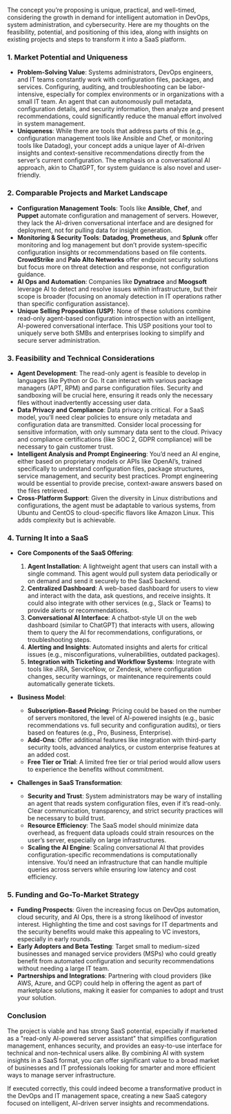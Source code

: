 The concept you’re proposing is unique, practical, and well-timed, considering the growth in demand for intelligent automation in DevOps, system administration, and cybersecurity. Here are my thoughts on the feasibility, potential, and positioning of this idea, along with insights on existing projects and steps to transform it into a SaaS platform.

### 1. **Market Potential and Uniqueness**
   - **Problem-Solving Value**: Systems administrators, DevOps engineers, and IT teams constantly work with configuration files, packages, and services. Configuring, auditing, and troubleshooting can be labor-intensive, especially for complex environments or in organizations with a small IT team. An agent that can autonomously pull metadata, configuration details, and security information, then analyze and present recommendations, could significantly reduce the manual effort involved in system management.
   - **Uniqueness**: While there are tools that address parts of this (e.g., configuration management tools like Ansible and Chef, or monitoring tools like Datadog), your concept adds a unique layer of AI-driven insights and context-sensitive recommendations directly from the server’s current configuration. The emphasis on a conversational AI approach, akin to ChatGPT, for system guidance is also novel and user-friendly.

### 2. **Comparable Projects and Market Landscape**
   - **Configuration Management Tools**: Tools like **Ansible**, **Chef**, and **Puppet** automate configuration and management of servers. However, they lack the AI-driven conversational interface and are designed for deployment, not for pulling data for insight generation.
   - **Monitoring & Security Tools**: **Datadog**, **Prometheus**, and **Splunk** offer monitoring and log management but don’t provide system-specific configuration insights or recommendations based on file contents. **CrowdStrike** and **Palo Alto Networks** offer endpoint security solutions but focus more on threat detection and response, not configuration guidance.
   - **AI Ops and Automation**: Companies like **Dynatrace** and **Moogsoft** leverage AI to detect and resolve issues within infrastructure, but their scope is broader (focusing on anomaly detection in IT operations rather than specific configuration assistance).
   - **Unique Selling Proposition (USP)**: None of these solutions combine read-only agent-based configuration introspection with an intelligent, AI-powered conversational interface. This USP positions your tool to uniquely serve both SMBs and enterprises looking to simplify and secure server administration.

### 3. **Feasibility and Technical Considerations**
   - **Agent Development**: The read-only agent is feasible to develop in languages like Python or Go. It can interact with various package managers (APT, RPM) and parse configuration files. Security and sandboxing will be crucial here, ensuring it reads only the necessary files without inadvertently accessing user data.
   - **Data Privacy and Compliance**: Data privacy is critical. For a SaaS model, you’ll need clear policies to ensure only metadata and configuration data are transmitted. Consider local processing for sensitive information, with only summary data sent to the cloud. Privacy and compliance certifications (like SOC 2, GDPR compliance) will be necessary to gain customer trust.
   - **Intelligent Analysis and Prompt Engineering**: You’d need an AI engine, either based on proprietary models or APIs like OpenAI’s, trained specifically to understand configuration files, package structures, service management, and security best practices. Prompt engineering would be essential to provide precise, context-aware answers based on the files retrieved.
   - **Cross-Platform Support**: Given the diversity in Linux distributions and configurations, the agent must be adaptable to various systems, from Ubuntu and CentOS to cloud-specific flavors like Amazon Linux. This adds complexity but is achievable.

### 4. **Turning It into a SaaS**
   - **Core Components of the SaaS Offering**:
      1. **Agent Installation**: A lightweight agent that users can install with a single command. This agent would pull system data periodically or on demand and send it securely to the SaaS backend.
      2. **Centralized Dashboard**: A web-based dashboard for users to view and interact with the data, ask questions, and receive insights. It could also integrate with other services (e.g., Slack or Teams) to provide alerts or recommendations.
      3. **Conversational AI Interface**: A chatbot-style UI on the web dashboard (similar to ChatGPT) that interacts with users, allowing them to query the AI for recommendations, configurations, or troubleshooting steps.
      4. **Alerting and Insights**: Automated insights and alerts for critical issues (e.g., misconfigurations, vulnerabilities, outdated packages).
      5. **Integration with Ticketing and Workflow Systems**: Integrate with tools like JIRA, ServiceNow, or Zendesk, where configuration changes, security warnings, or maintenance requirements could automatically generate tickets.

   - **Business Model**:
      - **Subscription-Based Pricing**: Pricing could be based on the number of servers monitored, the level of AI-powered insights (e.g., basic recommendations vs. full security and configuration audits), or tiers based on features (e.g., Pro, Business, Enterprise).
      - **Add-Ons**: Offer additional features like integration with third-party security tools, advanced analytics, or custom enterprise features at an added cost.
      - **Free Tier or Trial**: A limited free tier or trial period would allow users to experience the benefits without commitment.

   - **Challenges in SaaS Transformation**:
      - **Security and Trust**: System administrators may be wary of installing an agent that reads system configuration files, even if it’s read-only. Clear communication, transparency, and strict security practices will be necessary to build trust.
      - **Resource Efficiency**: The SaaS model should minimize data overhead, as frequent data uploads could strain resources on the user’s server, especially on large infrastructures.
      - **Scaling the AI Engine**: Scaling conversational AI that provides configuration-specific recommendations is computationally intensive. You’d need an infrastructure that can handle multiple queries across servers while ensuring low latency and cost efficiency.

### 5. **Funding and Go-To-Market Strategy**
   - **Funding Prospects**: Given the increasing focus on DevOps automation, cloud security, and AI Ops, there is a strong likelihood of investor interest. Highlighting the time and cost savings for IT departments and the security benefits would make this appealing to VC investors, especially in early rounds.
   - **Early Adopters and Beta Testing**: Target small to medium-sized businesses and managed service providers (MSPs) who could greatly benefit from automated configuration and security recommendations without needing a large IT team.
   - **Partnerships and Integrations**: Partnering with cloud providers (like AWS, Azure, and GCP) could help in offering the agent as part of marketplace solutions, making it easier for companies to adopt and trust your solution.

### Conclusion
The project is viable and has strong SaaS potential, especially if marketed as a "read-only AI-powered server assistant" that simplifies configuration management, enhances security, and provides an easy-to-use interface for technical and non-technical users alike. By combining AI with system insights in a SaaS format, you can offer significant value to a broad market of businesses and IT professionals looking for smarter and more efficient ways to manage server infrastructure.

If executed correctly, this could indeed become a transformative product in the DevOps and IT management space, creating a new SaaS category focused on intelligent, AI-driven server insights and recommendations.